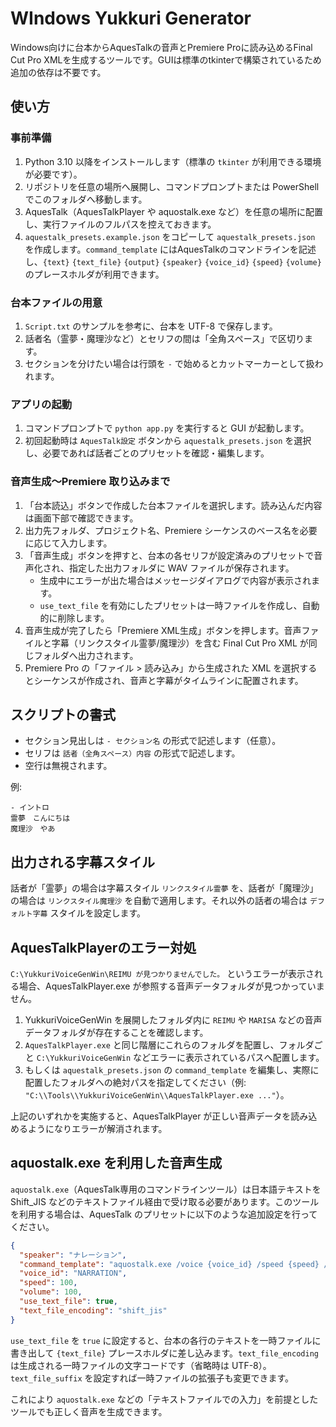 # WIndows Yukkuri Generator

Windows向けに台本からAquesTalkの音声とPremiere Proに読み込めるFinal Cut Pro XMLを生成するツールです。GUIは標準のtkinterで構築されているため追加の依存は不要です。

## 使い方

### 事前準備

1. Python 3.10 以降をインストールします（標準の `tkinter` が利用できる環境が必要です）。
2. リポジトリを任意の場所へ展開し、コマンドプロンプトまたは PowerShell でこのフォルダへ移動します。
3. AquesTalk（AquesTalkPlayer や aquostalk.exe など）を任意の場所に配置し、実行ファイルのフルパスを控えておきます。
4. `aquestalk_presets.example.json` をコピーして `aquestalk_presets.json` を作成します。`command_template` にはAquesTalkのコマンドラインを記述し、`{text}` `{text_file}` `{output}` `{speaker}` `{voice_id}` `{speed}` `{volume}` のプレースホルダが利用できます。

### 台本ファイルの用意

1. `Script.txt` のサンプルを参考に、台本を UTF-8 で保存します。
2. 話者名（霊夢・魔理沙など）とセリフの間は「全角スペース」で区切ります。
3. セクションを分けたい場合は行頭を `-` で始めるとカットマーカーとして扱われます。

### アプリの起動

1. コマンドプロンプトで `python app.py` を実行すると GUI が起動します。
2. 初回起動時は `AquesTalk設定` ボタンから `aquestalk_presets.json` を選択し、必要であれば話者ごとのプリセットを確認・編集します。

### 音声生成～Premiere 取り込みまで

1. 「台本読込」ボタンで作成した台本ファイルを選択します。読み込んだ内容は画面下部で確認できます。
2. 出力先フォルダ、プロジェクト名、Premiere シーケンスのベース名を必要に応じて入力します。
3. 「音声生成」ボタンを押すと、台本の各セリフが設定済みのプリセットで音声化され、指定した出力フォルダに WAV ファイルが保存されます。
   - 生成中にエラーが出た場合はメッセージダイアログで内容が表示されます。
   - `use_text_file` を有効にしたプリセットは一時ファイルを作成し、自動的に削除します。
4. 音声生成が完了したら「Premiere XML生成」ボタンを押します。音声ファイルと字幕（リンクスタイル霊夢/魔理沙）を含む Final Cut Pro XML が同じフォルダへ出力されます。
5. Premiere Pro の「ファイル > 読み込み」から生成された XML を選択するとシーケンスが作成され、音声と字幕がタイムラインに配置されます。

## スクリプトの書式

- セクション見出しは `- セクション名` の形式で記述します（任意）。
- セリフは `話者（全角スペース）内容` の形式で記述します。
- 空行は無視されます。

例:

```
- イントロ
霊夢　こんにちは
魔理沙　やあ
```

## 出力される字幕スタイル

話者が「霊夢」の場合は字幕スタイル `リンクスタイル霊夢` を、話者が「魔理沙」の場合は `リンクスタイル魔理沙` を自動で適用します。それ以外の話者の場合は `デフォルト字幕` スタイルを設定します。

## AquesTalkPlayerのエラー対処

`C:\YukkuriVoiceGenWin\REIMU が見つかりませんでした。` というエラーが表示される場合、AquesTalkPlayer.exe が参照する音声データフォルダが見つかっていません。

1. YukkuriVoiceGenWin を展開したフォルダ内に `REIMU` や `MARISA` などの音声データフォルダが存在することを確認します。
2. `AquesTalkPlayer.exe` と同じ階層にこれらのフォルダを配置し、フォルダごと `C:\YukkuriVoiceGenWin` などエラーに表示されているパスへ配置します。
3. もしくは `aquestalk_presets.json` の `command_template` を編集し、実際に配置したフォルダへの絶対パスを指定してください（例: `"C:\\Tools\\YukkuriVoiceGenWin\\AquesTalkPlayer.exe ..."`）。

上記のいずれかを実施すると、AquesTalkPlayer が正しい音声データを読み込めるようになりエラーが解消されます。

## aquostalk.exe を利用した音声生成

`aquostalk.exe`（AquesTalk専用のコマンドラインツール）は日本語テキストを Shift_JIS などのテキストファイル経由で受け取る必要があります。このツールを利用する場合は、AquesTalk のプリセットに以下のような追加設定を行ってください。

```json
{
  "speaker": "ナレーション",
  "command_template": "aquostalk.exe /voice {voice_id} /speed {speed} /volume {volume} /file {text_file} /out {output}",
  "voice_id": "NARRATION",
  "speed": 100,
  "volume": 100,
  "use_text_file": true,
  "text_file_encoding": "shift_jis"
}
```

`use_text_file` を `true` に設定すると、台本の各行のテキストを一時ファイルに書き出して `{text_file}` プレースホルダに差し込みます。`text_file_encoding` は生成される一時ファイルの文字コードです（省略時は UTF-8）。`text_file_suffix` を設定すれば一時ファイルの拡張子も変更できます。

これにより `aquostalk.exe` などの「テキストファイルでの入力」を前提としたツールでも正しく音声を生成できます。
